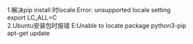 
1.解决pip install 时locale.Error: unsupported locale setting  
export LC_ALL=C   
2.Ubuntu安装包时报错 E:Unable to locate package python3-pip    
apt-get update  
